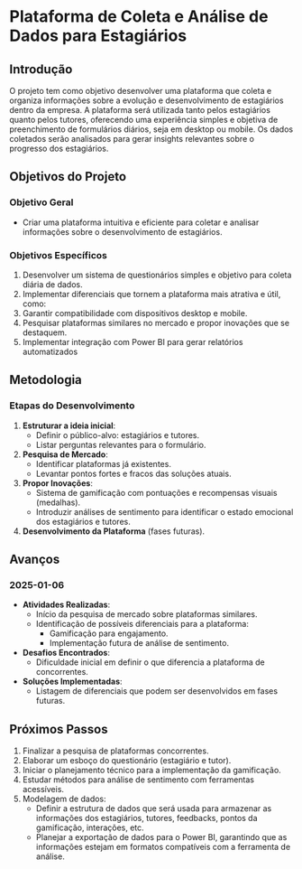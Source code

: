 # Plataforma de Coleta e Análise de Dados para Estagiários


## Introdução
O projeto tem como objetivo desenvolver uma plataforma que coleta e organiza informações sobre a evolução e desenvolvimento de estagiários 
dentro da empresa. A plataforma será utilizada tanto pelos estagiários quanto pelos tutores, oferecendo uma experiência simples e 
objetiva de preenchimento de formulários diários, seja em desktop ou mobile. Os dados coletados serão analisados para gerar insights 
relevantes sobre o progresso dos estagiários.

## Objetivos do Projeto

### Objetivo Geral
- Criar uma plataforma intuitiva e eficiente para coletar e analisar informações sobre o desenvolvimento de estagiários.

### Objetivos Específicos
1. Desenvolver um sistema de questionários simples e objetivo para coleta diária de dados.
2. Implementar diferenciais que tornem a plataforma mais atrativa e útil, como:
3. Garantir compatibilidade com dispositivos desktop e mobile.
4. Pesquisar plataformas similares no mercado e propor inovações que se destaquem.
5. Implementar integração com Power BI para gerar relatórios automatizados

## Metodologia

### Etapas do Desenvolvimento
1. **Estruturar a ideia inicial**:
   - Definir o público-alvo: estagiários e tutores.
   - Listar perguntas relevantes para o formulário.
2. **Pesquisa de Mercado**:
   - Identificar plataformas já existentes.
   - Levantar pontos fortes e fracos das soluções atuais.
3. **Propor Inovações**:
   - Sistema de gamificação com pontuações e recompensas visuais (medalhas).
   - Introduzir análises de sentimento para identificar o estado emocional dos estagiários e tutores.
4. **Desenvolvimento da Plataforma** (fases futuras).

## Avanços

### 2025-01-06
- **Atividades Realizadas**:
  - Início da pesquisa de mercado sobre plataformas similares.
  - Identificação de possíveis diferenciais para a plataforma:
    - Gamificação para engajamento.
    - Implementação futura de análise de sentimento.
- **Desafios Encontrados**:
  - Dificuldade inicial em definir o que diferencia a plataforma de concorrentes.
- **Soluções Implementadas**:
  - Listagem de diferenciais que podem ser desenvolvidos em fases futuras.

## Próximos Passos
1. Finalizar a pesquisa de plataformas concorrentes.
2. Elaborar um esboço do questionário (estagiário e tutor).
3. Iniciar o planejamento técnico para a implementação da gamificação.
4. Estudar métodos para análise de sentimento com ferramentas acessíveis.
5. Modelagem de dados:
   - Definir a estrutura de dados que será usada para armazenar as informações dos estagiários, tutores, feedbacks, pontos da gamificação, interações, etc.
   - Planejar a exportação de dados para o Power BI, garantindo que as informações estejam em formatos compatíveis com a ferramenta de análise.


```python

```
